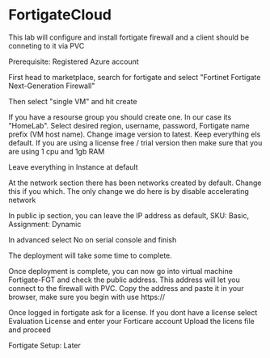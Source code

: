 # FortigateCloud

This lab will configure and install fortigate firewall and a client should be conneting to it via PVC

Prerequisite: Registered Azure account

First head to marketplace, search for fortigate and select "Fortinet Fortigate Next-Generation Firewall"

Then select "single VM" and hit create

If you have a resourse group you should create one. In our case its "HomeLab". Select desired region, username, password, Fortigate name prefix (VM host name). Change image version to latest. Keep everything els default. If you are using a license free / trial version then make sure that you are using 1 cpu and 1gb RAM

Leave everything in Instance at default

At the network section there has been networks created by default. Change this if you which. The only change we do here is by disable accelerating network

In public ip section, you can leave the IP address as default, SKU: Basic, Assignment: Dynamic

In advanced select No on serial console and finish

The deployment will take some time to complete.

Once deployment is complete, you can now go into virtual machine Fortigate-FGT and check the public address. This address will let you connect to the firewall with PVC. Copy the address and paste it in your browser, make sure you begin with use https://

Once logged in fortigate ask for a license. If you dont have a license select Evaluation License and enter your Forticare account Upload the licens file and proceed

Fortigate Setup: Later
